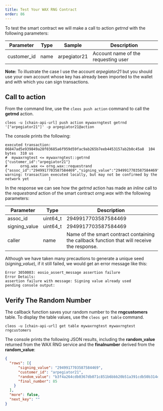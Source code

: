 ```yaml
---
title: Test Your WAX RNG Contract
order: 86
---
```


To test the smart contract we will make a call to action *getrnd* with the following parameters:

| Parameter   | Type | Sample      | Description                                      |
| ----------- | ---- | ------------ | ---------------------------------------------------- |
| customer_id | name | arpegiator21 | Account name of the requesting user |

**Note:** To illustrate the case I use the account *arpegiator21* but you should use your own account whose key has already been imported to the wallet and with which you can sign transactions.

## Call to action

From the command line, use the `cleos push action` command to call the **getrnd** action.

```shell
cleos -u [chain-api-url] push action mywaxrngtest getrnd '["arpegiator21"]' -p arpegiator21@action
```

The console prints the following:

```shell
executed transaction: 06847ad5e939849a28f03685a6f959d59fac9ab265b7eeb4453157ab2b0c45a8  104 bytes  310 us
#  mywaxrngtest <= mywaxrngtest::getrnd         {"customer_id":"arpegiator21"}
#      orng.wax <= orng.wax::requestrand        {"assoc_id":"2949917703587584469","signing_value":"2949917703587584469","caller":"mywaxrngtest"}
warning: transaction executed locally, but may not be confirmed by the network yet         ]
```

In the response we can see how the *getrnd* action has made an *inline* call to the *requestrand* action of the smart contract *orng.wax* with the following parameters:

| Parameter   | Type |  Description                                      |
| ----------- | ---- |  ---------------------------------------------------- |
| assoc_id | uint64_t | 2949917703587584469 |64-bit code that the smart contract has generated from *transaction_id* and that we use to identify the request. |
| signing_value | uint64_t | 2949917703587584469 | Same as the previous one. This time it will serve as a seed to generate the random number. |
|caller | name | Name of the smart contract containing the callback function that will receive the response. |

Although we have taken many precautions to generate a unique seed (*signing_value*), if it still failed, we would get an error message like this:

```shell
Error 3050003: eosio_assert_message assertion failure
Error Details:
assertion failure with message: Signing value already used
pending console output:
```

## Verify The Random Number

The callback function saves your random number to the **rngcustomers** table. To display the table values, use the `cleos get table` command.

```shell
cleos -u [chain-api-url] get table mywaxrngtest mywaxrngtest rngcustomers
```

The console prints the following JSON results, including the **random_value** returned from the WAX RNG service and the **finalnumber** derived from the **random_value**:

```json
{
  "rows": [{
      "signing_value": "2949917703587584469",
      "customer_id": "arpegiator21",
      "random_value": "b3f4a264cdb0367db071c851b6bbb20b51a391cdb50b314d81f3705c0702c8d4",
      "final_number": 85
    }
  ],
  "more": false,
  "next_key": ""
}
```